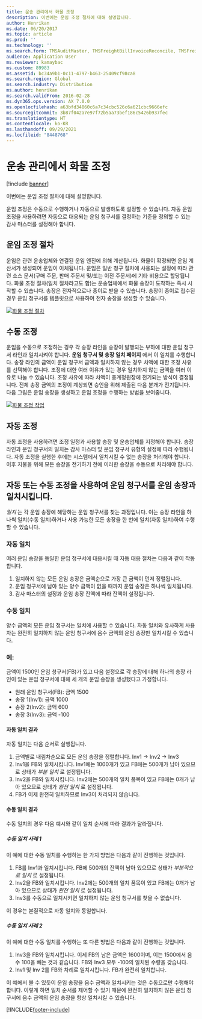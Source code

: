 ```yaml
---
title: 운송 관리에서 화물 조정
description: 이번에는 운임 조정 절차에 대해 설명합니다.
author: Henrikan
ms.date: 06/20/2017
ms.topic: article
ms.prod: ''
ms.technology: ''
ms.search.form: TMSAuditMaster, TMSFreightBillInvoiceReconcile, TMSFreightBillSummary, TMSFreightBillType, TMSFreightMatchReason, TMSFBDetailReconcile, TMSInvoiceTable,TMSInvoiceLineReconcile,TMSReconcileInvoice, TMSFreightBillDetail, TMSFreightBillTypeAssignment, TMSRejectInvoiceLine, TMSMiscellaneousCharge
audience: Application User
ms.reviewer: kamaybac
ms.custom: 89983
ms.assetid: bc34a9b1-0c11-4797-b463-25409cf98ca8
ms.search.region: Global
ms.search.industry: Distribution
ms.author: henrikan
ms.search.validFrom: 2016-02-28
ms.dyn365.ops.version: AX 7.0.0
ms.openlocfilehash: a63bfd34860c6a7c34cbc526c6a621cbc9666efc
ms.sourcegitcommit: 3b87f042a7e97f72b5aa73bef186c5426b937fec
ms.translationtype: HT
ms.contentlocale: ko-KR
ms.lasthandoff: 09/29/2021
ms.locfileid: "8448768"
---
```

# <a name="reconcile-freight-in-transportation-management"></a>운송 관리에서 화물 조정

[!include [banner](../includes/banner.md)]

이번에는 운임 조정 절차에 대해 설명합니다.

운임 조정은 수동으로 수행하거나 자동으로 발생하도록 설정할 수 있습니다. 자동 운임 조정을 사용하려면 자동으로 대응되는 운임 청구서를 결정하는 기준을 정의할 수 있는 감사 마스터를 설정해야 합니다.

## <a name="the-freight-reconciliation-process"></a>운임 조정 절차

운임은 관련 운송업체와 연결된 운임 엔진에 의해 계산됩니다. 화물이 확정되면 운임 계산서가 생성되어 운임이 이체됩니다. 운임은 일반 청구 절차에 사용되는 설정에 따라 관련 소스 문서(구매 주문, 판매 주문서 및/또는 이전 주문서)에 기타 비용으로 할당됩니다. 화물 조정 절차(일치 절차라고도 함)는 운송업체에서 화물 송장이 도착하는 즉시 시작할 수 있습니다. 송장은 전자적으로나 종이로 받을 수 있습니다. 송장이 종이로 접수된 경우 운임 청구서를 템플릿으로 사용하여 전자 송장을 생성할 수 있습니다.

[![화물 조정 절차](./media/freight-reconcilation-process.jpg)](./media/freight-reconcilation-process.jpg)

## <a name="manual-reconciliation"></a>수동 조정

운임을 수동으로 조정하는 경우 각 송장 라인을 송장이 발행되는 부하에 대한 운임 청구서 라인과 일치시켜야 합니다. **운임 청구서 및 송장 일치 페이지** 에서 이 일치를 수행합니다. 송장 라인의 금액이 운임 청구서 금액과 일치하지 않는 경우 차액에 대한 조정 사유를 선택해야 합니다. 조정에 대한 여러 이유가 있는 경우 일치하지 않는 금액을 여러 이유로 나눌 수 있습니다. 조정 사유에 따라 차액이 총계정원장에 전기되는 방식이 결정됩니다. 전체 송장 금액의 조정이 계상되면 승인을 위해 제출된 다음 분개가 전기됩니다. 다음 그림은 운임 송장을 생성하고 운임 조정을 수행하는 방법을 보여줍니다.

[![화물 조정 작업](./media/processflowforfreightreconciliation.jpg)](./media/processflowforfreightreconciliation.jpg)

## <a name="automatic-reconciliation"></a>자동 조정

자동 조정을 사용하려면 조정 일정과 사용할 송장 및 운송업체를 지정해야 합니다. 송장 라인과 운임 청구서의 일치는 감사 마스터 및 운임 청구서 유형의 설정에 따라 수행됩니다. 자동 조정을 실행한 후에는 시스템에서 일치시킬 수 없는 송장을 처리해야 합니다. 이후 지불을 위해 모든 송장을 전기하기 전에 이러한 송장을 수동으로 처리해야 합니다.

## <a name="match-freight-bills-with-freight-invoices-using-automatic-or-manual-reconciliation"></a>자동 또는 수동 조정을 사용하여 운임 청구서를 운임 송장과 일치시킵니다.

*일치* 는 각 운임 송장에 해당하는 운임 청구서를 찾는 과정입니다. 이는 송장 라인을 하나씩 일치(수동 일치)하거나 사용 가능한 모든 송장을 한 번에 일치(자동 일치)하여 수행할 수 있습니다.

### <a name="auto-matching"></a>자동 일치

여러 운임 송장을 동일한 운임 청구서에 대응시킬 때 자동 대응 절차는 다음과 같이 작동합니다.

1. 일치하지 않는 모든 운임 송장은 금액순으로 가장 큰 금액이 먼저 정렬됩니다.
1. 운임 청구서에 남아 있는 양수 금액이 없을 때까지 운임 송장은 하나씩 일치됩니다.
1. 감사 마스터의 설정과 운임 송장 잔액에 따라 잔액이 설정됩니다.

### <a name="manual-matching"></a>수동 일치

양수 금액의 모든 운임 청구서는 일치에 사용할 수 있습니다. 자동 일치와 유사하게 사용자는 완전히 일치하지 않는 운임 청구서에 음수 금액의 운임 송장만 일치시킬 수 있습니다.

### <a name="example"></a>예:

금액이 1500인 운임 청구서(FB)가 있고 다음 설정으로 각 송장에 대해 하나의 송장 라인이 있는 운임 청구서에 대해 세 개의 운임 송장을 생성했다고 가정합니다.

- 원래 운임 청구서(FB): 금액 1500
- 송장 1(Inv1): 금액 1000
- 송장 2(Inv2): 금액 600
- 송장 3(Inv3): 금액 -100

#### <a name="automatic-matching-result"></a>자동 일치 결과

자동 일치는 다음 순서로 실행됩니다.

1. 금액별로 내림차순으로 모든 운임 송장을 정렬합니다. Inv1 -> Inv2 -> Inv3
1. Inv1을 FB와 일치시킵니다. Inv1에는 1000개가 있고 FB에는 500개가 남아 있으므로 상태가 *부분 일치* 로 설정됩니다.
1. Inv2을 FB와 일치시킵니다. Inv2에는 500개의 일치 품목이 있고 FB에는 0개가 남아 있으므로 상태가 *완전 일치* 로 설정됩니다.
1. FB가 이제 완전히 일치하므로 Inv3이 처리되지 않습니다.

#### <a name="manual-matching-result"></a>수동 일치 결과

수동 일치의 경우 다음 예시와 같이 일치 순서에 따라 결과가 달라집니다.

##### <a name="manual-matching-case-1"></a>수동 일치 사례 1

이 예에 대한 수동 일치를 수행하는 한 가지 방법은 다음과 같이 진행하는 것입니다.

1. FB를 Inv1과 일치시킵니다. FB에 500개의 잔액이 남아 있으므로 상태가 *부분적으로 일치* 로 설정됩니다.
1. Inv2을 FB와 일치시킵니다. Inv2에는 500개의 일치 품목이 있고 FB에는 0개가 남아 있으므로 상태가 *완전 일치* 로 설정됩니다.
1. Inv3를 수동으로 일치시키면 일치하지 않는 운임 청구서를 찾을 수 없습니다.

이 경우는 본질적으로 자동 일치와 동일합니다.

##### <a name="manual-matching-case-2"></a>수동 일치 사례 2

이 예에 대한 수동 일치를 수행하는 또 다른 방법은 다음과 같이 진행하는 것입니다.

1. Inv3을 FB와 일치시킵니다. 이제 FB의 남은 금액은 1600이며, 이는 1500에서 음수 100을 빼는 것과 같습니다. FB와 Inv3 모두 -100의 일치된 수량을 갖습니다.
1. Inv1 및 Inv 2를 FB와 차례로 일치시킵니다. FB가 완전히 일치합니다.

이 예에서 볼 수 있듯이 운임 송장을 음수 금액과 일치시키는 것은 수동으로만 수행해야 합니다. 이렇게 하면 일치 순서를 제어할 수 있기 때문에 완전히 일치하지 않은 운임 청구서에 음수 금액의 운임 송장을 항상 일치시킬 수 있습니다.


[!INCLUDE[footer-include](../../includes/footer-banner.md)]